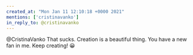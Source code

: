 ```yaml
---
created_at: "Mon Jan 11 12:10:18 +0000 2021"
mentions: ['cristinavanko']
in_reply_to: @cristinavanko
---
```


@CristinaVanko That sucks. Creation is a beautiful thing. You have a new fan in me. Keep creating! 😀